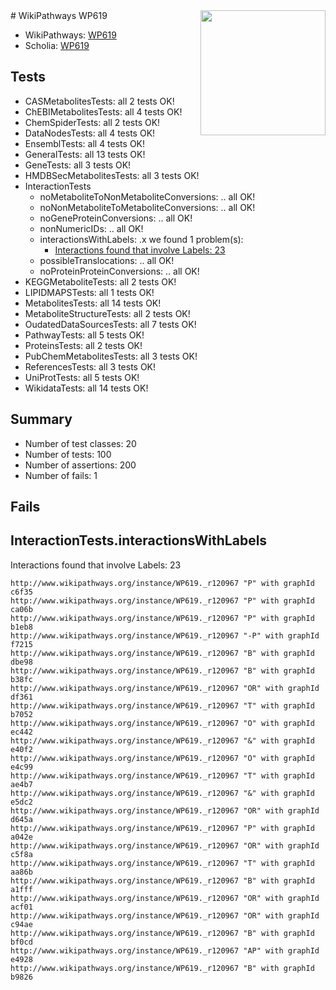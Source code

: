 <img style="float: right; width: 200px" src="https://upload.wikimedia.org/wikipedia/commons/thumb/8/83/Wplogo_with_text_500.png/640px-Wplogo_with_text_500.png" />
# WikiPathways WP619

* WikiPathways: [WP619](https://identifiers.org/wikipathways:WP619)
* Scholia: [WP619](https://scholia.toolforge.org/wikipathways/WP619)
## Tests
* CASMetabolitesTests: all 2 tests OK!
* ChEBIMetabolitesTests: all 4 tests OK!
* ChemSpiderTests: all 2 tests OK!
* DataNodesTests: all 4 tests OK!
* EnsemblTests: all 4 tests OK!
* GeneralTests: all 13 tests OK!
* GeneTests: all 3 tests OK!
* HMDBSecMetabolitesTests: all 3 tests OK!
* InteractionTests
    * noMetaboliteToNonMetaboliteConversions: .. all OK!
    * noNonMetaboliteToMetaboliteConversions: .. all OK!
    * noGeneProteinConversions: .. all OK!
    * nonNumericIDs: .. all OK!
    * interactionsWithLabels: .x we found 1 problem(s):
        * [Interactions found that involve Labels: 23](#fe97a8da)
    * possibleTranslocations: .. all OK!
    * noProteinProteinConversions: .. all OK!
* KEGGMetaboliteTests: all 2 tests OK!
* LIPIDMAPSTests: all 1 tests OK!
* MetabolitesTests: all 14 tests OK!
* MetaboliteStructureTests: all 2 tests OK!
* OudatedDataSourcesTests: all 7 tests OK!
* PathwayTests: all 5 tests OK!
* ProteinsTests: all 2 tests OK!
* PubChemMetabolitesTests: all 3 tests OK!
* ReferencesTests: all 3 tests OK!
* UniProtTests: all 5 tests OK!
* WikidataTests: all 14 tests OK!


## Summary

* Number of test classes: 20
* Number of tests: 100
* Number of assertions: 200
* Number of fails: 1

## Fails

<a name="fe97a8da" />

## InteractionTests.interactionsWithLabels

Interactions found that involve Labels: 23
```
http://www.wikipathways.org/instance/WP619._r120967 "P" with graphId c6f35
http://www.wikipathways.org/instance/WP619._r120967 "P" with graphId ca06b
http://www.wikipathways.org/instance/WP619._r120967 "P" with graphId b1eb8
http://www.wikipathways.org/instance/WP619._r120967 "-P" with graphId f7215
http://www.wikipathways.org/instance/WP619._r120967 "B" with graphId dbe98
http://www.wikipathways.org/instance/WP619._r120967 "B" with graphId b38fc
http://www.wikipathways.org/instance/WP619._r120967 "OR" with graphId df361
http://www.wikipathways.org/instance/WP619._r120967 "T" with graphId b7052
http://www.wikipathways.org/instance/WP619._r120967 "O" with graphId ec442
http://www.wikipathways.org/instance/WP619._r120967 "&" with graphId e40f2
http://www.wikipathways.org/instance/WP619._r120967 "O" with graphId e4c99
http://www.wikipathways.org/instance/WP619._r120967 "T" with graphId ae4b7
http://www.wikipathways.org/instance/WP619._r120967 "&" with graphId e5dc2
http://www.wikipathways.org/instance/WP619._r120967 "OR" with graphId d645a
http://www.wikipathways.org/instance/WP619._r120967 "P" with graphId a042e
http://www.wikipathways.org/instance/WP619._r120967 "OR" with graphId c5f8a
http://www.wikipathways.org/instance/WP619._r120967 "T" with graphId aa86b
http://www.wikipathways.org/instance/WP619._r120967 "B" with graphId a1fff
http://www.wikipathways.org/instance/WP619._r120967 "OR" with graphId acf01
http://www.wikipathways.org/instance/WP619._r120967 "OR" with graphId c94ae
http://www.wikipathways.org/instance/WP619._r120967 "B" with graphId bf0cd
http://www.wikipathways.org/instance/WP619._r120967 "AP" with graphId e4928
http://www.wikipathways.org/instance/WP619._r120967 "B" with graphId b9826
```

